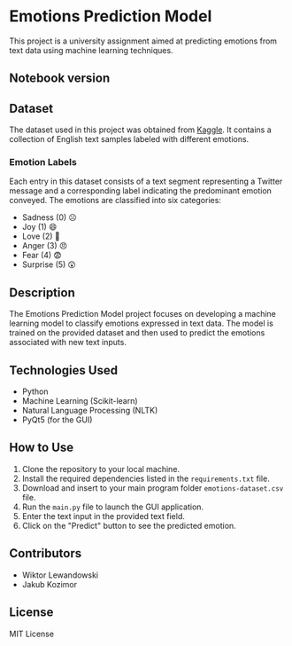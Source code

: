 # Emotions Prediction Model

This project is a university assignment aimed at predicting emotions from text data using machine learning techniques.

## Notebook version
<script src="https://gist.github.com/JBRKR000/e9d2cff6ebb8ab5ca59cc5caeaa50ca3.js">Click here</script>

## Dataset
The dataset used in this project was obtained from [Kaggle](https://www.kaggle.com/datasets/nelgiriyewithana/emotions). It contains a collection of English text samples labeled with different emotions.

### Emotion Labels
Each entry in this dataset consists of a text segment representing a Twitter message and a corresponding label indicating the predominant emotion conveyed. The emotions are classified into six categories:
- Sadness (0) ☹️
- Joy (1) 😄
- Love (2) 🥰
- Anger (3) 😠
- Fear (4) 😨
- Surprise (5) 😲

## Description
The Emotions Prediction Model project focuses on developing a machine learning model to classify emotions expressed in text data. The model is trained on the provided dataset and then used to predict the emotions associated with new text inputs.

## Technologies Used
- Python
- Machine Learning (Scikit-learn)
- Natural Language Processing (NLTK)
- PyQt5 (for the GUI)

## How to Use
1. Clone the repository to your local machine.
2. Install the required dependencies listed in the `requirements.txt` file.
3. Download and insert to your main program folder `emotions-dataset.csv` file.
4. Run the `main.py` file to launch the GUI application.
5. Enter the text input in the provided text field.
6. Click on the "Predict" button to see the predicted emotion.

## Contributors
- Wiktor Lewandowski
- Jakub Kozimor

## License
MIT License

